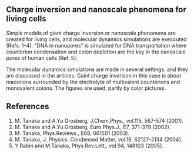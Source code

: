 ## Charge inversion and nanoscale phenomena for living cells ##

Simple models of giant charge inversion or nanoscale phenomena are created 
for living cells, and molecular dynamics simulations are execcuted (Refs. 1-4).
"DNA in nanopores" is simulated for DNA transportation where counterion condensation 
and coion depletion are the key in the nanoscale pores of human cells (Ref. 5).

The molecular dynamics simulations are made in several settings, and they are
discussed in the articles. Gaint charge inversion in this case is about macroions 
surrounded by the electrolyte of multivalent counterions and monovalent coions.
The figures are used, partly by color pictures.  


## References ##

1. M. Tanaka and A.Yu Grosberg, J.Chem.Phys., vol.115, 567-574 (2001).
2. M. Tanaka and A.Yu Grosberg, Euro.Phys.J., E7, 371-379 (2002).
3. M. Tanaka, Phys.Reviews., E68, 061501 (2003).
4. M. Tanaka, J. Physics: Condensed Matter, vol.16, S2127-2134 (2004).
5. Y.Rabin and M.Tanaka, Phys.Rev.Lett., vol.94, 148103 (2005).


